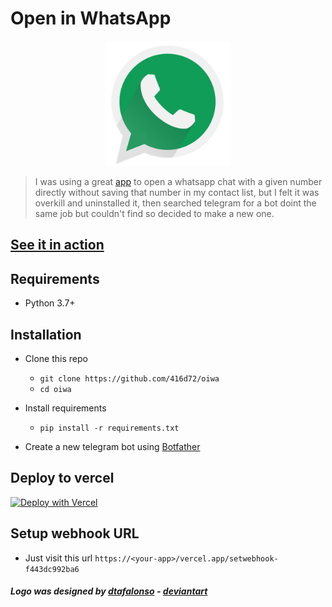 # Open in WhatsApp
<div align="center" width="100%">
<img width=200 src="logo.png">
</div>

> I was using a great [app](https://github.com/subhamtyagi/openinwa/) to open a whatsapp chat with a given number directly without saving that number in my contact list, but I felt it was overkill and uninstalled it, then searched telegram for a bot doint the same job but couldn't find so decided to make a new one.

## [See it in action](https://t.me/OiWA_bot)


## Requirements

- Python 3.7+

## Installation
- Clone this repo
  - `git clone https://github.com/416d72/oiwa`
  - `cd oiwa`

- Install requirements
  - `pip install -r requirements.txt`

- Create a new telegram bot using [Botfather](https://t.me/BotFather)

## Deploy to vercel

[![Deploy with Vercel](https://vercel.com/button)](https://vercel.com/new/clone?repository-url=https%3A%2F%2Fgithub.com%2F416d72%2Foiwa&env=DOMAIN,BOT_TOKEN&project-name=open-in-whatsapp&repo-name=open-in-whatsapp)

## Setup webhook URL
- Just visit this url `https://<your-app>/vercel.app/setwebhook-f443dc992ba6`


##### Logo was designed by [dtafalonso](https://iconarchive.com/artist/dtafalonso.html) - [deviantart](https://www.deviantart.com/dtafalonso)

